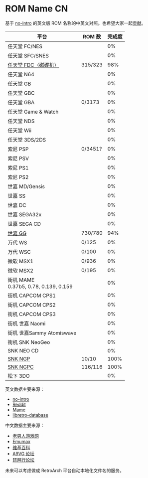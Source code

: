 # ROM Name CN

基于 [no-intro](https://datomatic.no-intro.org/) 的英文版 ROM 名称的中英文对照。也希望大家一起[贡献](./CONTRIBUTING.md)。

平台 | ROM 数 | 完成度
---|---|---
任天堂 FC/NES | | 0%
任天堂 SFC/SNES | | 0%
[任天堂 FDC（磁碟机）](./Nintendo%20-%20Family%20Computer%20Disk%20System.csv) | 315/323 | 98%
任天堂 N64 | | 0%
任天堂 GB | | 0%
任天堂 GBC | | 0%
任天堂 GBA | 0/3173 | 0%
任天堂 Game & Watch | | 0%
任天堂 NDS | | 0%
任天堂 Wii | | 0%
任天堂 3DS/2DS | | 0%
索尼 PSP | 0/3451? | 0%
索尼 PSV | | 0%
索尼 PS1 | | 0%
索尼 PS2 | | 0%
世嘉 MD/Gensis | | 0%
世嘉 SS | | 0%
世嘉 DC | | 0%
世嘉 SEGA32x | | 0%
世嘉 SEGA CD | | 0%
[世嘉 GG](./Sega%20-%20Game%20Gear.csv) | 730/780 | 94%
万代 WS | 0/125 | 0%
万代 WSC | 0/100 | 0%
微软 MSX1 | 0/936 | 0%
微软 MSX2 | 0/195 | 0%
街机 MAME<br/>0.37b5, 0.78, 0.139, 0.159 | | 0%
街机 CAPCOM CPS1 | | 0%
街机 CAPCOM CPS2 | | 0%
街机 CAPCOM CPS3 | | 0%
街机 世嘉 Naomi | | 0%
街机 世嘉Sammy Atomiswave | | 0%
街机 SNK NeoGeo | | 0%
SNK NEO CD | | 0%
[SNK NGP](./SNK%20-%20Neo%20Geo%20Pocket.csv) | 10/10 | 100%
[SNK NGPC](./SNK%20-%20Neo%20Geo%20Pocket%20Color.csv) | 116/116 | 100%
松下 3DO | | 0%

英文数据主要来源：

- [no-intro](https://datomatic.no-intro.org/)
- [Reddit](https://www.reddit.com/r/Roms/)
- [Mame](https://github.com/retropie/retropie-setup/wiki/MAME)
- [libretro-database](https://github.com/libretro/libretro-database)

中文数据主要来源：

- [老男人游戏网](https://www.oldmanemu.net/)
- [Emumax](http://www.emumax.com/roms)
- [维基百科](https://zh.wikipedia.org/wiki/%E7%94%B5%E5%AD%90%E6%B8%B8%E6%88%8F)
- [A9VG 论坛](https://bbs.a9vg.com/)
- [琵琶行论坛](https://www.ppxclub.com/)

未来可以考虑做成 RetroArch 平台自动本地化文件名的服务。
